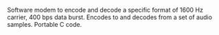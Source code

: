 Software modem to encode and decode a specific format of 1600 Hz carrier, 400 bps data burst. Encodes to and decodes from a set of audio samples. Portable C code.
